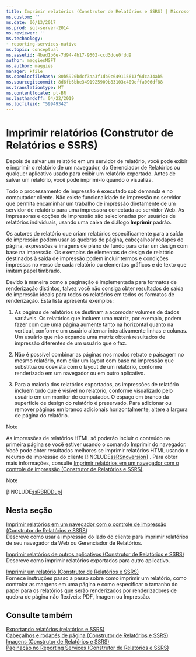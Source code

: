 ```yaml
---
title: Imprimir relatórios (Construtor de Relatórios e SSRS) | Microsoft Docs
ms.custom: ''
ms.date: 06/13/2017
ms.prod: sql-server-2014
ms.reviewer: ''
ms.technology:
- reporting-services-native
ms.topic: conceptual
ms.assetid: 4bad1b6e-7d94-4b17-9502-ccd3dce0fdd9
author: maggiesMSFT
ms.author: maggies
manager: kfile
ms.openlocfilehash: 80b5920bdcf3aa3f1db9c649115613f6dca34ab5
ms.sourcegitcommit: 8d6fb6bbe3491925909b83103c409effa006df88
ms.translationtype: MT
ms.contentlocale: pt-BR
ms.lasthandoff: 04/22/2019
ms.locfileid: "59949342"
---
```

# <a name="print-reports-report-builder-and-ssrs"></a>Imprimir relatórios (Construtor de Relatórios e SSRS)
  Depois de salvar um relatório em um servidor de relatório, você pode exibir e imprimir o relatório de um navegador, do Gerenciador de Relatórios ou qualquer aplicativo usado para exibir um relatório exportado. Antes de salvar um relatório, você pode imprimi-lo quando o visualiza.  
  
 Todo o processamento de impressão é executado sob demanda e no computador cliente. Não existe funcionalidade de impressão no servidor que permita encaminhar um trabalho de impressão diretamente de um servidor de relatório para uma impressora conectada ao servidor Web. As impressoras e opções de impressão são selecionadas por usuários de relatórios individuais, usando uma caixa de diálogo **Imprimir** padrão.  
  
 Os autores de relatório que criam relatórios especificamente para a saída de impressão podem usar as quebras de página, cabeçalhos/ rodapés de página, expressões e imagens de plano de fundo para criar um design com base na impressão. Os exemplos de elementos de design de relatório destinados à saída de impressão podem incluir termos e condições impressas no verso de cada relatório ou elementos gráficos e de texto que imitam papel timbrado.  
  
 Devido à maneira como a paginação é implementada para formatos de renderização distintos, talvez você não consiga obter resultados de saída de impressão ideais para todos os relatórios em todos os formatos de renderização. Esta lista apresenta exemplos:  
  
1.  As páginas de relatórios se destinam a acomodar volumes de dados variáveis. Os relatórios que incluem uma matriz, por exemplo, podem fazer com que uma página aumente tanto na horizontal quanto na vertical, conforme um usuário alternar interativamente linhas e colunas. Um usuário que não expande uma matriz obterá resultados de impressão diferentes de um usuário que o faz.  
  
2.  Não é possível combinar as páginas nos modos retrato e paisagem no mesmo relatório, nem criar um layout com base na impressão que substitua ou coexista com o layout de um relatório, conforme renderizado em um navegador ou em outro aplicativo.  
  
3.  Para a maioria dos relatórios exportados, as impressões de relatório incluem tudo que é visível no relatório, conforme visualizado pelo usuário em um monitor de computador. O espaço em branco da superfície de design do relatório é preservado. Para adicionar ou remover páginas em branco adicionais horizontalmente, altere a largura de página do relatório.  
  
> [!NOTE]  
>  As impressões de relatórios HTML só poderão incluir o conteúdo na primeira página se você estiver usando o comando Imprimir do navegador. Você pode obter resultados melhores se imprimir relatórios HTML usando o recurso de impressão do cliente [!INCLUDE[ssRSnoversion](../../includes/ssrsnoversion-md.md)] . Para obter mais informações, consulte [Imprimir relatórios em um navegador com o controle de impressão &#40;Construtor de Relatórios e SSRS&#41;](print-reports-from-a-browser-with-the-print-control-report-builder-and-ssrs.md).  
  
> [!NOTE]  
>  [!INCLUDE[ssRBRDDup](../../includes/ssrbrddup-md.md)]  
  
## <a name="in-this-section"></a>Nesta seção  
 [Imprimir relatórios em um navegador com o controle de impressão &#40;Construtor de Relatórios e SSRS&#41;](print-reports-from-a-browser-with-the-print-control-report-builder-and-ssrs.md)  
 Descreve como usar a impressão do lado do cliente para imprimir relatórios de seu navegador da Web ou Gerenciador de Relatórios.  
  
 [Imprimir relatórios de outros aplicativos &#40;Construtor de Relatórios e SSRS&#41;](print-reports-from-other-applications-report-builder-and-ssrs.md)  
 Descreve como imprimir relatórios exportados para outro aplicativo.  
  
 [Imprimir um relatório &#40;Construtor de Relatórios e SSRS&#41;](print-a-report-report-builder-and-ssrs.md)  
 Fornece instruções passo a passo sobre como imprimir um relatório, como controlar as margens em uma página e como especificar o tamanho do papel para os relatórios que serão renderizados por renderizadores de quebra de página não flexíveis: PDF, Imagem ou Impressão.  
  
## <a name="see-also"></a>Consulte também  
 [Exportando relatórios &#40;relatórios e SSRS&#41;](export-reports-report-builder-and-ssrs.md)   
 [Cabeçalhos e rodapés de página &#40;Construtor de Relatórios e SSRS&#41;](../report-design/page-headers-and-footers-report-builder-and-ssrs.md)   
 [Imagens &#40;Construtor de Relatórios e SSRS&#41;](../report-design/images-report-builder-and-ssrs.md)   
 [Paginação no Reporting Services &#40;Construtor de Relatórios e SSRS&#41;](../report-design/pagination-in-reporting-services-report-builder-and-ssrs.md)  
  
  
